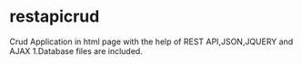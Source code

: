 # restapicrud
Crud Application in html page with the help of REST API,JSON,JQUERY and AJAX 
1.Database files are included.

